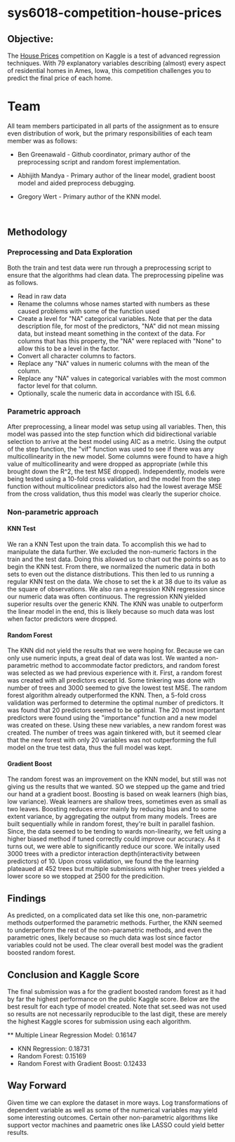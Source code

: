 # sys6018-competition-house-prices

## Objective:
The [House Prices](https://www.kaggle.com/c/house-prices-advanced-regression-techniques) competition on Kaggle is a test of advanced regression techniques. With 79 explanatory variables describing (almost) every aspect of residential homes in Ames, Iowa, this competition challenges you to predict the final price of each home.

# Team

All team members participated in all parts of the assignment as to ensure even distribution of work, but the primary responsibilities of each team member was as follows:

* Ben Greenawald - Github coordinator, primary author of the preprocessing script and random forest implementation.

* Abhijith Mandya - Primary author of the linear model, gradient boost model and aided preprocess debugging.

* Gregory Wert - Primary author of the KNN model.

  ​

## Methodology

### Preprocessing and Data Exploration
Both the train and test data were run through a preprocessing script to ensure that the algorithms had clean data. The preprocessing pipeline was as follows.
* Read in raw data
* Rename the columns whose names started with numbers as these caused problems with some of the function used
* Create a level for "NA" categorical variables. Note that per the data description file, for most of the predictors, "NA" did not mean   missing data, but instead meant something in the context of the data. For columns that has this property, the "NA"  were replaced with   "None" to allow this to be a level in the factor.
* Convert all character columns to factors.
* Replace any "NA" values in numeric columns with the mean of the column.
* Replace any "NA" values in categorical variables with the most common factor level for that column.
* Optionally, scale the numeric data in accordance with ISL 6.6.

### Parametric approach
After preprocessing, a linear model was setup using all variables. Then, this model was passed into the step function which did bidirectional variable selection to arrive at the best model using AIC as a metric. Using the output of the step function, the "vif" function was used to see if there was any multicollinearity in the new model. Some columns were found to have a high value of multicollinearity and were dropped as appropriate (while this brought down the R^2, the test MSE dropped). Independently, models were being tested using a 10-fold cross validation, and the model from the step function without multicolinear predictors
also had the lowest average MSE from the cross validation, thus this model was clearly the superior choice.

### Non-parametric approach

#### KNN Test
We ran a KNN Test upon the train data. To accomplish this we had to manipulate the data further. We excluded the non-numeric factors in the train and the test data. Doing this allowed us to chart out the points so as to begin the KNN test. From there, we normalized the numeric data in both sets to even out the distance distributions. This then led to us running a regular KNN test on the data. We chose to set the k at 38 due to its value as the square of observations. We also ran a regression KNN regression since our numeric data was often continuous. The regression KNN yielded superior results
over the generic KNN. The KNN was unable to outperform the linear model in the end, this is likely because so much data was lost when factor predictors were dropped.

#### Random Forest
The KNN did not yield the results that we were hoping for. Because we can only use numeric inputs, a great deal of data was lost. We wanted a non-parametric method to accommodate factor predictors, and random forest was selected as we had previous experience with it. First, a random forest was created with all predictors except Id. Some tinkering was done with number of trees and 3000 seemed to give the lowest test MSE. The random forest algorithm already outperformed the KNN. Then, a 5-fold cross validation was performed to determine the optimal number of predictors. It was found that 20 predictors seemed to be optimal. The 20 most important predictors were found using the "importance" function and a new model was created on these. Using these new variables, a new random forest was created. The number of trees was again tinkered with, but it seemed clear that the new forest with only 20 variables was not outperforming the full model on the true test data, thus the full model was kept.

#### Gradient Boost

The random forest was an improvement on the KNN model, but still was not giving us the results that we wanted. SO we stepped up the game and tried our hand at a gradient boost. 
Boosting is based on weak learners (high bias, low variance). Weak learners are shallow trees, sometimes even as small as  two leaves. Boosting reduces error mainly by reducing bias and to some extent variance, by aggregating the output from many models. Trees are built sequentially while in random forest, they're built in parallel fashion. Since, the data seemed to be tending to wards non-linearity, we felt using a higher biased method if tuned correctly could improve our accuracy. 
As it turns out, we were able to significantly reduce our score. We initally used 3000 trees with a predictor interaction depth(interactivity between predictors) of 10. Upon cross validation, we found the the learning plateaued at 452 trees but multiple submissions with higher trees yielded a lower score so we stopped at 2500 for the predicition.  

## Findings

As predicted, on a complicated data set like this one, non-parametric methods outperformed the parametric methods. Further, the KNN seemed to underperform the rest of the non-parametric methods, and even the parametric ones, likely because so much data was lost since factor variables could not be used. The clear overall best model was the gradient boosted random forest.

## Conclusion and Kaggle Score

The final submission was a for the gradient boosted random forest as it had by far the highest performance on the public Kaggle score. Below are the best result for each type of model created. Note that set.seed was not used so results are not necessarily reproducible to the last digit, these are merely the  highest Kaggle scores for submission using each algorithm.

** Multiple Linear Regression Model: 0.16147
* KNN Regression: 0.18731
* Random Forest: 0.15169
* Random Forest with Gradient Boost: 0.12433

## Way Forward

Given time we can explore the dataset in more ways. Log transformations of dependent variable as well as some of the numerical variables may yield some interesting outcomes. Certain other non-parametric algorithms like support vector machines and paametric ones like LASSO could yield better results.   
